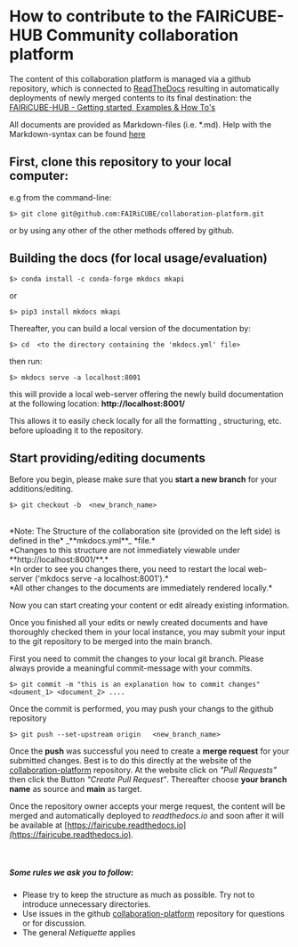 # How to contribute to the FAIRiCUBE-HUB Community collaboration platform

The content of this collaboration platform is managed via a github repository, which is connected to [ReadTheDocs](https://about.readthedocs.com) resulting in automatically deployments of newly merged contents to its final destination: the [FAIRiCUBE-HUB - Getting started, Examples & How To's](https://fairicube.readthedocs.io/en/latest/)

All documents are provided as Markdown-files (i.e. *.md).
Help with the Markdown-syntax can be found [here](https://daringfireball.net/projects/markdown/syntax)


## First, clone this repository to your local computer:

e.g from the command-line:

    $> git clone git@github.com:FAIRiCUBE/collaboration-platform.git

or by using any other of the other methods offered by github.


## Building the docs (for local usage/evaluation)

    $> conda install -c conda-forge mkdocs mkapi
or

    $> pip3 install mkdocs mkapi

Thereafter, you can build a local version of the documentation by:

    $> cd  <to the directory containing the 'mkdocs.yml' file>

then run:

    $> mkdocs serve -a localhost:8001

this will provide a local web-server offering the newly build documentation at the following location: **http://localhost:8001/**

This allows it to easily check locally for all the formatting , structuring, etc. before uploading it to the repository.


## Start providing/editing documents

Before you begin, please make sure that you **start a new branch** for your additions/editing.

    $> git checkout -b  <new_branch_name>
<br>
*Note: The Structure of the collaboration site (provided on the left side) is defined in the* _**mkdocs.yml**_ *file.*<br>
*Changes to this structure are not immediately viewable under **http://localhost:8001/**.* <br>
*In order to see you changes there, you need to restart the local web-server ('mkdocs serve -a localhost:8001').*<br>
*All other changes to the documents are immediately rendered locally.*

Now you can start creating your content or edit already existing information.

Once you finished all your edits or newly created documents and have thoroughly checked them in your local instance, you may submit your input to the git repository to be merged into the main branch.

First you need to commit the changes to your local git branch. Please always provide a meaningful commit-message with your commits.

    $> git commit -m "this is an explanation how to commit changes"  <doument_1> <document_2> ....

Once the commit is performed, you may push your changs to the github repository

    $> git push --set-upstream origin   <new_branch_name>


Once the **push** was successful you need to create a **merge request** for your submitted changes. Best is to do this directly at the website of the [collaboration-platform](https://github.com/FAIRiCUBE/collaboration-platform) repository.
At the website click on *"Pull Requests"* then click the Button *"Create Pull Request"*. Thereafter choose **your branch name** as source and **main** as target.

Once the repository owner accepts your merge request, the content will be merged and automatically deployed to *readthedocs.io* and soon after it will be available at [https://fairicube.readthedocs.io](https://fairicube.readthedocs.io).


<br>

##### Some rules we ask you to follow:

* Please try to keep the structure as much as possible. Try not to introduce unnecessary directories.
* Use issues in the github [collaboration-platform](https://github.com/FAIRiCUBE/collaboration-platform) repository  for questions or for discussion.
* The general *Netiquette* applies



